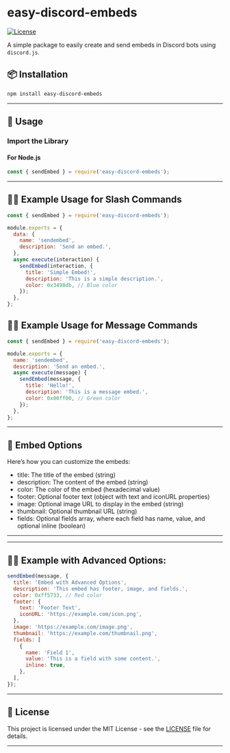 # easy-discord-embeds

[![License](https://img.shields.io/badge/license-MIT-blue.svg)](LICENSE)

A simple package to easily create and send embeds in Discord bots using `discord.js`.

## 📦 Installation

```bash
npm install easy-discord-embeds
```

---

## 🚀 Usage

### Import the Library

#### For Node.js

```javascript
const { sendEmbed } = require('easy-discord-embeds');
```

---

## 🧑‍💻 Example Usage for Slash Commands
```javascript
const { sendEmbed } = require('easy-discord-embeds');

module.exports = {
  data: {
    name: 'sendembed',
    description: 'Send an embed.',
  },
  async execute(interaction) {
    sendEmbed(interaction, {
      title: 'Simple Embed!',
      description: 'This is a simple description.',
      color: 0x3498db, // Blue color
    });
  },
};

```
## 🧑‍💻 Example Usage for Message Commands
```javascript
const { sendEmbed } = require('easy-discord-embeds');

module.exports = {
  name: 'sendembed',
  description: 'Send an embed.',
  async execute(message) {
    sendEmbed(message, {
      title: 'Hello!',
      description: 'This is a message embed.',
      color: 0x00ff00, // Green color
    });
  },
};
```

---

## 🎨 Embed Options
Here’s how you can customize the embeds:

- title: The title of the embed (string)
- description: The content of the embed (string)
- color: The color of the embed (hexadecimal value)
- footer: Optional footer text (object with text and iconURL properties)
- image: Optional image URL to display in the embed (string)
- thumbnail: Optional thumbnail URL (string)
- fields: Optional fields array, where each field has name, value, and optional inline (boolean)

---

---

## 🧑‍💻 Example with Advanced Options:
```javascript
sendEmbed(message, {
  title: 'Embed with Advanced Options',
  description: 'This embed has footer, image, and fields.',
  color: 0xff5733, // Red color
  footer: {
    text: 'Footer Text',
    iconURL: 'https://example.com/icon.png',
  },
  image: 'https://example.com/image.png',
  thumbnail: 'https://example.com/thumbnail.png',
  fields: [
    {
      name: 'Field 1',
      value: 'This is a field with some content.',
      inline: true,
    },
  ],
});


```

---

## 📝 License

This project is licensed under the MIT License - see the [LICENSE](LICENSE) file for details.

---
